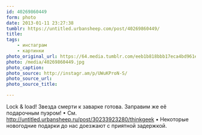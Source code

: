 ```yaml
---
id: 40269860449
form: photo
date: 2013-01-11 23:27:38
tumblr: https://untitled.urbansheep.com/post/40269860449/
title:
tags:
    - инстаграм
    - картинки
photo_original_url: https://64.media.tumblr.com/eeb1b818bbb17eca4bd961e991c3e802/tumblr_mgh7e3gQs61qz4wzio1_640.jpg
photo: /media/40269860449.jpg
photo_caption: 
photo_source: http://instagr.am/p/UWuKProN-S/
photo_source_url:
photo_source_title:

---
```


<p>Lock &amp; load! Звезда смерти к заварке готова. Заправим же её подарочным пуэром! • См. <a href="http://untitled.urbansheep.ru/post/30233923280/thinkgeek">http://untitled.urbansheep.ru/post/30233923280/thinkgeek</a> • Некоторые новогодние подарки до нас доезжают с приятной задержкой.</p>
